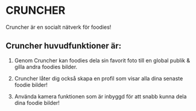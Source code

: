 # CRUNCHER #

Cruncher är en socialt nätverk för foodies! 

## Cruncher huvudfunktioner är: ##

1. Genom Cruncher kan foodies dela sin favorit foto till en global publik & gilla andra foodies bilder.

2. Cruncher låter dig också skapa en profil som visar alla dina senaste foodie bilder!  

3. Använda kamera funktionen som är inbyggd för att snabb kunna dela dina foodie bilder!

